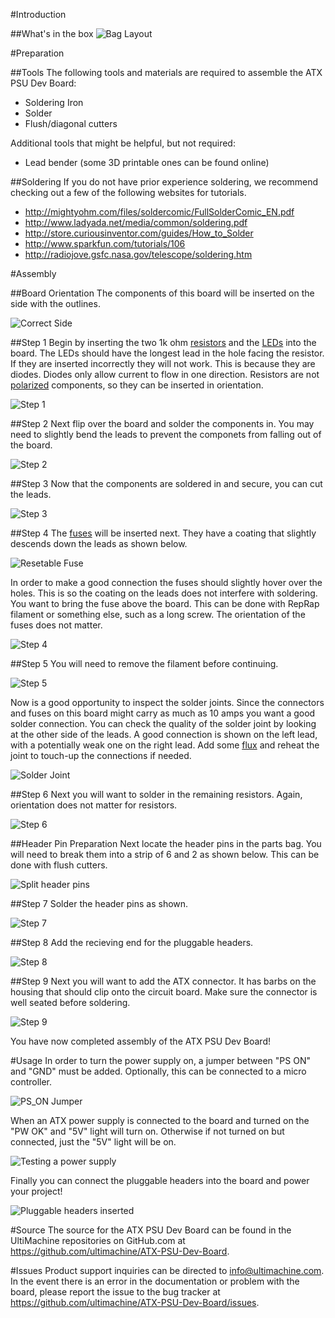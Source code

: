 #Introduction

##What's in the box
![Bag Layout](./png/kit.png)

#Preparation

##Tools
The following tools and materials are required to assemble the ATX PSU Dev Board:

- Soldering Iron
- Solder
- Flush/diagonal cutters

Additional tools that might be helpful, but not required:

- Lead bender (some 3D printable ones can be found online)

##Soldering
If you do not have prior experience soldering, we recommend checking out a few of the following websites for tutorials.

- <http://mightyohm.com/files/soldercomic/FullSolderComic_EN.pdf>
- <http://www.ladyada.net/media/common/soldering.pdf>
- <http://store.curiousinventor.com/guides/How_to_Solder>
- <http://www.sparkfun.com/tutorials/106>
- <http://radiojove.gsfc.nasa.gov/telescope/soldering.htm>

#Assembly

##Board Orientation
The components of this board will be inserted on the side with the outlines.

![Correct Side](./png/correct-side.png) 

##Step 1
Begin by inserting the two 1k ohm [resistors](http://en.wikipedia.org/wiki/Resistors) and the [LEDs](http://en.wikipedia.org/wiki/LED) into the board. The LEDs should have the longest lead in the hole facing the resistor. If they are inserted incorrectly they will not work. This is because they are diodes. Diodes only allow current to flow in one direction. Resistors are not [polarized](http://en.wikipedia.org/wiki/Electrical_polarity) components, so they can be inserted in orientation.

![Step 1](./png/step-01.png)

##Step 2
Next flip over the board and solder the components in. You may need to slightly bend the leads to prevent the componets from falling out of the board. 

![Step 2](./png/step-02.png)

##Step 3
Now that the components are soldered in and secure, you can cut the leads.

![Step 3](./png/step-03.png)

##Step 4
The [fuses](http://en.wikipedia.org/wiki/Fuse_%28electrical%29) will be inserted next. They have a coating that slightly descends down the leads as shown below.

![Resetable Fuse](./png/fuse.png)

In order to make a good connection the fuses should slightly hover over the holes. This is so the coating on the leads does not interfere with soldering. You want to bring the fuse above the board. This can be done with RepRap filament or something else, such as a long screw. The orientation of the fuses does not matter. 

![Step 4](./png/step-04.png)

##Step 5
You will need to remove the filament before continuing. 

![Step 5](./png/step-05.png)

Now is a good opportunity to inspect the solder joints. Since the connectors and fuses on this board might carry as much as 10 amps you want a good solder connection. You can check the quality of the solder joint by looking at the other side of the leads. A good connection is shown on the left lead, with a potentially weak one on the right lead. Add some [flux](http://en.wikipedia.org/wiki/Flux_%28metallurgy%29) and reheat the joint to touch-up the connections if needed. 

![Solder Joint](./png/solder-joint.png)

##Step 6
Next you will want to solder in the remaining resistors. Again, orientation does not matter for resistors.

![Step 6](./png/step-06.png) 

##Header Pin Preparation
Next locate the header pins in the parts bag. You will need to break them into a strip of 6 and 2 as shown below. This can be done with flush cutters.

![Split header pins](./png/header-break.png) 

##Step 7
Solder the header pins as shown.

![Step 7](./png/step-07.png) 

##Step 8
Add the recieving end for the pluggable headers.

![Step 8](./png/step-08.png) 

##Step 9
Next you will want to add the ATX connector. It has barbs on the housing that should clip onto the circuit board. Make sure the connector is well seated before soldering.

![Step 9](./png/step-09.png) 

You have now completed assembly of the ATX PSU Dev Board!
 
#Usage
In order to turn the power supply on, a jumper between "PS ON" and "GND" must be added. Optionally, this can be connected to a micro controller.

![PS_ON Jumper](./png/step-10.png) 

When an ATX power supply is connected to the board and turned on the "PW OK" and "5V" light will turn on. Otherwise if not turned on but connected, just the "5V" light will be on.

![Testing a power supply](./png/step-11.png)

Finally you can connect the pluggable headers into the board and power your project!

![Pluggable headers inserted](./png/step-12.png)

#Source
The source for the ATX PSU Dev Board can be found in the UltiMachine repositories on GitHub.com at <https://github.com/ultimachine/ATX-PSU-Dev-Board>.

#Issues
Product support inquiries can be directed to <info@ultimachine.com>.
In the event there is an error in the documentation or problem with the board, please report the issue to the bug tracker at <https://github.com/ultimachine/ATX-PSU-Dev-Board/issues>.
